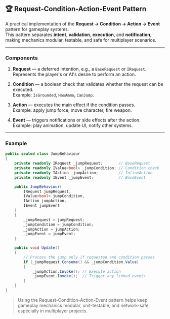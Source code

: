 ## 🏆 Request-Condition-Action-Event Pattern

A practical implementation of the **Request → Condition → Action → Event** pattern for gameplay systems.  
This pattern separates **intent**, **validation**, **execution**, and **notification**, making mechanics modular, testable, and safe for multiplayer scenarios.

---

### Components

1. **Request** — a deferred intention, e.g., a `BaseRequest` or `IRequest`.  
   Represents the player's or AI's desire to perform an action.

2. **Condition** — a boolean check that validates whether the request can be executed.  
   Example: `IsGrounded`, `HasAmmo`, `CanJump`.

3. **Action** — executes the main effect if the condition passes.  
   Example: apply jump force, move character, fire weapon.

4. **Event** — triggers notifications or side effects after the action.  
   Example: play animation, update UI, notify other systems.

---

### Example

```csharp
public sealed class JumpBehaviour
{
    private readonly IRequest _jumpRequest;       // BaseRequest
    private readonly IValue<bool> _jumpCondition; // Condition check
    private readonly IAction _jumpAction;         // InlineAction
    private readonly IEvent _jumpEvent;           // BaseEvent

    public JumpBehaviour(
        IRequest jumpRequest,
        IValue<bool> jumpCondition,
        IAction jumpAction,
        IEvent jumpEvent
    )
    {
        _jumpRequest = jumpRequest;
        _jumpCondition = jumpCondition;
        _jumpAction = jumpAction;
        _jumpEvent = jumpEvent;
    }

    public void Update()
    {
        // Process the jump only if requested and condition passes
        if (_jumpRequest.Consume() && _jumpCondition.Value)
        {
            _jumpAction.Invoke(); // Execute action
            _jumpEvent.Invoke();  // Trigger any linked events
        }
    }
}
```
> Using the Request-Condition-Action-Event pattern helps keep gameplay mechanics modular, unit-testable, and network-safe, especially in multiplayer projects.
